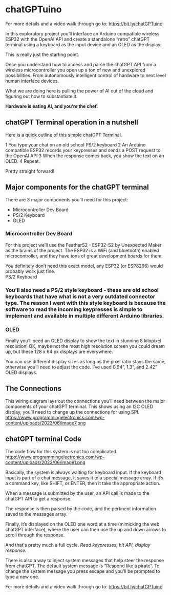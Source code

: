 
# chatGPTuino

For more details and a video walk through go to: https://bit.ly/chatGPTuino

In this exploratory project you’ll interface an Arduino compatible wireless ESP32 with the OpenAI API and create a standalone “retro” chatGPT terminal using a keyboard as the input device and an OLED as the display.

This is really just the starting point.  

Once you understand how to access and parse the chatGPT API from a wireless microcontroller you open up a ton of new and unexplored possibilities. From autonomously intelligent control of hardware to next level human interface devices.  

What we are doing here is pulling the power of AI out of the cloud and figuring out how to substantiate it.

__Hardware is eating AI, and you’re the chef.__

## chatGPT Terminal operation in a nutshell
Here is a quick outline of this simple chatGPT Terminal.

1 You type your chat on an old school PS/2 keyboard
2 An Arduino compatible ESP32 records your keypresses and sends a POST request to the OpenAI API
3 When the response comes back, you show the text on an OLED.
4 Repeat.

Pretty straight forward!

## Major components for the chatGPT terminal

There are 3 major components you’ll need for this project:  

* Microcontroller Dev Board
* PS/2 Keyboard
* OLED

### Microcontroller Dev Board

For this project we’ll use the FeatherS2 - ESP32-S2 by Unexpected Maker as the brains of the project.  The ESP32 is a WiFi (and bluetooth) enabled microcontroller, and they have tons of great development boards for them.

You definitely don’t need this exact model, any ESP32 (or ESP8266) would probably work just fine.  
PS/2 Keyboard

### You’ll also need a PS/2 style keyboard - these are old school keyboards that have what is not a very outdated connector type.  The reason I went with this style keyboard is because the software to read the incoming keypresses is simple to implement and available in multiple different Arduino libraries.

### OLED

Finally you’ll need an OLED display to show the text in stunning 8 kilopixel resolution!  OK, maybe not the most high resolution screen you could dream up, but these 128 x 64 px displays are everywhere.

You can use different display sizes as long as the pixel ratio stays the same, otherwise you’ll need to adjust the code.  I’ve used 0.94”, 1.3”, and 2.42” OLED displays.

## The Connections

This wiring diagram lays out the connections you’ll need between the major components of your chatGPT terminal.  This shows using an I2C OLED display, you’ll need to change up the connections for using SPI. 
https://www.programmingelectronics.com/wp-content/uploads/2023/06/image7.png


## chatGPT terminal Code
The code flow for this system is not too complicated.
https://www.programmingelectronics.com/wp-content/uploads/2023/06/image1.png

Basically, the system is always waiting for keyboard input.  If the keyboard input is part of a chat message, it saves it to a special message array.  If it’s a command key, like SHIFT, or ENTER, then it take the appropriate action.

When a message is submitted by the user, an API call is made to the chatGPT API to get a response.

The response is then parsed by the code, and the pertinent information saved to the messages array.

Finally, it’s displayed on the OLED one word at a time (mimicking the web chatGPT interface), where the user can then use the up and down arrows to scroll through the response.

And that's pretty much a full cycle.  _Read keypresses, hit API, display response._

There is also a way to inject system messages that help steer the response from chatGPT.  The default system message is “Respond like a pirate”.  To change the system message you press escape and you’ll be prompted to type a new one.

For more details and a video walk through go to: https://bit.ly/chatGPTuino